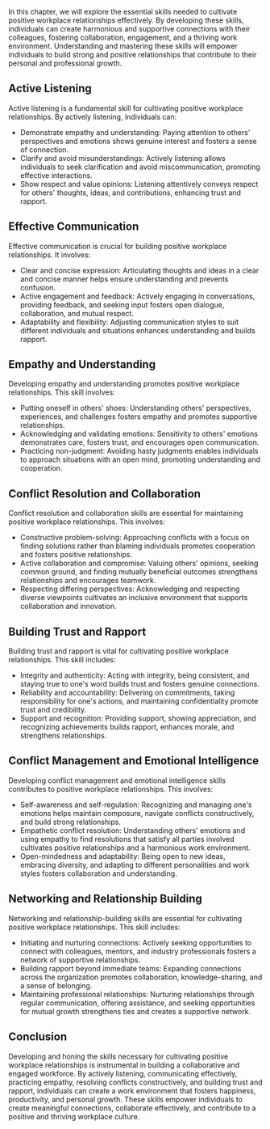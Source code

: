
In this chapter, we will explore the essential skills needed to cultivate positive workplace relationships effectively. By developing these skills, individuals can create harmonious and supportive connections with their colleagues, fostering collaboration, engagement, and a thriving work environment. Understanding and mastering these skills will empower individuals to build strong and positive relationships that contribute to their personal and professional growth.

**Active Listening**
--------------------

Active listening is a fundamental skill for cultivating positive workplace relationships. By actively listening, individuals can:

* Demonstrate empathy and understanding: Paying attention to others' perspectives and emotions shows genuine interest and fosters a sense of connection.
* Clarify and avoid misunderstandings: Actively listening allows individuals to seek clarification and avoid miscommunication, promoting effective interactions.
* Show respect and value opinions: Listening attentively conveys respect for others' thoughts, ideas, and contributions, enhancing trust and rapport.

**Effective Communication**
---------------------------

Effective communication is crucial for building positive workplace relationships. It involves:

* Clear and concise expression: Articulating thoughts and ideas in a clear and concise manner helps ensure understanding and prevents confusion.
* Active engagement and feedback: Actively engaging in conversations, providing feedback, and seeking input fosters open dialogue, collaboration, and mutual respect.
* Adaptability and flexibility: Adjusting communication styles to suit different individuals and situations enhances understanding and builds rapport.

**Empathy and Understanding**
-----------------------------

Developing empathy and understanding promotes positive workplace relationships. This skill involves:

* Putting oneself in others' shoes: Understanding others' perspectives, experiences, and challenges fosters empathy and promotes supportive relationships.
* Acknowledging and validating emotions: Sensitivity to others' emotions demonstrates care, fosters trust, and encourages open communication.
* Practicing non-judgment: Avoiding hasty judgments enables individuals to approach situations with an open mind, promoting understanding and cooperation.

**Conflict Resolution and Collaboration**
-----------------------------------------

Conflict resolution and collaboration skills are essential for maintaining positive workplace relationships. This involves:

* Constructive problem-solving: Approaching conflicts with a focus on finding solutions rather than blaming individuals promotes cooperation and fosters positive relationships.
* Active collaboration and compromise: Valuing others' opinions, seeking common ground, and finding mutually beneficial outcomes strengthens relationships and encourages teamwork.
* Respecting differing perspectives: Acknowledging and respecting diverse viewpoints cultivates an inclusive environment that supports collaboration and innovation.

**Building Trust and Rapport**
------------------------------

Building trust and rapport is vital for cultivating positive workplace relationships. This skill includes:

* Integrity and authenticity: Acting with integrity, being consistent, and staying true to one's word builds trust and fosters genuine connections.
* Reliability and accountability: Delivering on commitments, taking responsibility for one's actions, and maintaining confidentiality promote trust and credibility.
* Support and recognition: Providing support, showing appreciation, and recognizing achievements builds rapport, enhances morale, and strengthens relationships.

**Conflict Management and Emotional Intelligence**
--------------------------------------------------

Developing conflict management and emotional intelligence skills contributes to positive workplace relationships. This involves:

* Self-awareness and self-regulation: Recognizing and managing one's emotions helps maintain composure, navigate conflicts constructively, and build strong relationships.
* Empathetic conflict resolution: Understanding others' emotions and using empathy to find resolutions that satisfy all parties involved cultivates positive relationships and a harmonious work environment.
* Open-mindedness and adaptability: Being open to new ideas, embracing diversity, and adapting to different personalities and work styles fosters collaboration and understanding.

**Networking and Relationship Building**
----------------------------------------

Networking and relationship-building skills are essential for cultivating positive workplace relationships. This skill includes:

* Initiating and nurturing connections: Actively seeking opportunities to connect with colleagues, mentors, and industry professionals fosters a network of supportive relationships.
* Building rapport beyond immediate teams: Expanding connections across the organization promotes collaboration, knowledge-sharing, and a sense of belonging.
* Maintaining professional relationships: Nurturing relationships through regular communication, offering assistance, and seeking opportunities for mutual growth strengthens ties and creates a supportive network.

**Conclusion**
--------------

Developing and honing the skills necessary for cultivating positive workplace relationships is instrumental in building a collaborative and engaged workforce. By actively listening, communicating effectively, practicing empathy, resolving conflicts constructively, and building trust and rapport, individuals can create a work environment that fosters happiness, productivity, and personal growth. These skills empower individuals to create meaningful connections, collaborate effectively, and contribute to a positive and thriving workplace culture.
